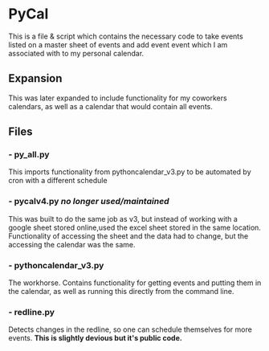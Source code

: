 # PyCal

This is a file & script which contains the necessary code to take events listed on a master sheet of events and add event event which I am associated with to my personal calendar.

## Expansion

This was later expanded to include functionality for my coworkers calendars, as well as a calendar that would contain all events.

## Files

### - py_all.py

This imports functionality from pythoncalendar_v3.py to be automated by cron with a different schedule

### - pycalv4.py _no longer used/maintained_

This was built to do the same job as v3, but instead of working with a google sheet stored online,used the excel sheet stored in the same location. Functionality of accessing the sheet and the data had to change, but the accessing the calendar was the same.

### - pythoncalendar_v3.py

The workhorse. Contains functionality for getting events and putting them in the calendar, as well as running this directly from the command line.

### - redline.py

Detects changes in the redline, so one can schedule themselves for more events. **This is slightly devious but it's public code.**
